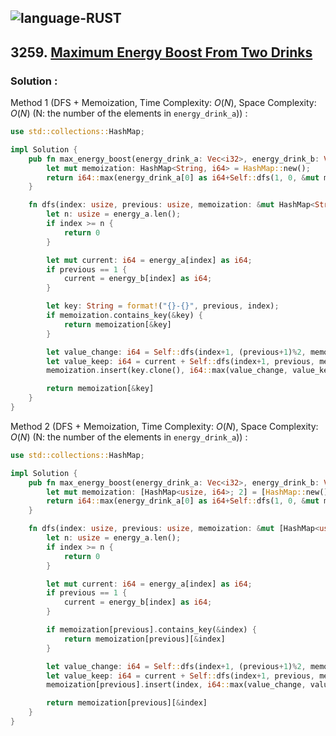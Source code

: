 ![language-RUST](https://img.shields.io/badge/RUST-8d4004?style=for-the-badge&logo=RUST)
---

## 3259. [Maximum Energy Boost From Two Drinks](https://leetcode.com/problems/maximum-energy-boost-from-two-drinks)

### Solution :

Method 1 (DFS + Memoization, Time Complexity: $O(N)$, Space Complexity: $O(N)$ (N: the number of the elements in `energy_drink_a`)) :
```rust
use std::collections::HashMap;

impl Solution {
    pub fn max_energy_boost(energy_drink_a: Vec<i32>, energy_drink_b: Vec<i32>) -> i64 {
        let mut memoization: HashMap<String, i64> = HashMap::new();
        return i64::max(energy_drink_a[0] as i64+Self::dfs(1, 0, &mut memoization, &energy_drink_a, &energy_drink_b), energy_drink_b[0] as i64+Self::dfs(1, 1, &mut memoization, &energy_drink_a, &energy_drink_b))
    }

    fn dfs(index: usize, previous: usize, memoization: &mut HashMap<String, i64>, energy_a: &Vec<i32>, energy_b: &Vec<i32>) -> i64 {
        let n: usize = energy_a.len();
        if index >= n {
            return 0
        }

        let mut current: i64 = energy_a[index] as i64;
        if previous == 1 {
            current = energy_b[index] as i64;
        }

        let key: String = format!("{}-{}", previous, index);
        if memoization.contains_key(&key) {
            return memoization[&key]
        }

        let value_change: i64 = Self::dfs(index+1, (previous+1)%2, memoization, energy_a, energy_b);
        let value_keep: i64 = current + Self::dfs(index+1, previous, memoization, energy_a, energy_b);
        memoization.insert(key.clone(), i64::max(value_change, value_keep));

        return memoization[&key]
    }
}
```

Method 2 (DFS + Memoization, Time Complexity: $O(N)$, Space Complexity: $O(N)$ (N: the number of the elements in `energy_drink_a`)) :
```rust
use std::collections::HashMap;

impl Solution {
    pub fn max_energy_boost(energy_drink_a: Vec<i32>, energy_drink_b: Vec<i32>) -> i64 {
        let mut memoization: [HashMap<usize, i64>; 2] = [HashMap::new(), HashMap::new()];
        return i64::max(energy_drink_a[0] as i64+Self::dfs(1, 0, &mut memoization, &energy_drink_a, &energy_drink_b), energy_drink_b[0] as i64+Self::dfs(1, 1, &mut memoization, &energy_drink_a, &energy_drink_b))
    }

    fn dfs(index: usize, previous: usize, memoization: &mut [HashMap<usize, i64>; 2], energy_a: &Vec<i32>, energy_b: &Vec<i32>) -> i64 {
        let n: usize = energy_a.len();
        if index >= n {
            return 0
        }

        let mut current: i64 = energy_a[index] as i64;
        if previous == 1 {
            current = energy_b[index] as i64;
        }

        if memoization[previous].contains_key(&index) {
            return memoization[previous][&index]
        }

        let value_change: i64 = Self::dfs(index+1, (previous+1)%2, memoization, energy_a, energy_b);
        let value_keep: i64 = current + Self::dfs(index+1, previous, memoization, energy_a, energy_b);
        memoization[previous].insert(index, i64::max(value_change, value_keep));

        return memoization[previous][&index]
    }
}
```
